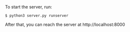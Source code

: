 To start the server, run:

```shell
$ python3 server.py runserver
```

After that, you can reach the server at http://localhost:8000
